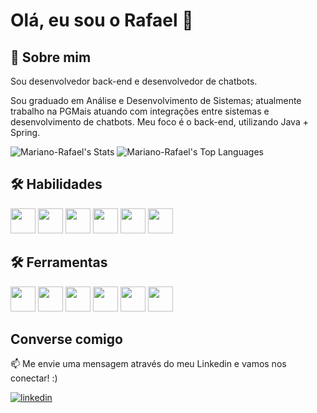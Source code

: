 
# Olá, eu sou o Rafael 👋


## 🚀 Sobre mim
Sou desenvolvedor back-end e desenvolvedor de chatbots.

Sou graduado em Análise e Desenvolvimento de Sistemas; atualmente trabalho na PGMais atuando com integrações entre sistemas e desenvolvimento de chatbots. Meu foco é o back-end, utilizando Java + Spring.

![Mariano-Rafael's Stats](https://github-readme-stats.vercel.app/api?username=Mariano-Rafael&theme=omni&show_icons=true&hide_border=true&count_private=true) 
![Mariano-Rafael's Top Languages](https://github-readme-stats.vercel.app/api/top-langs/?username=Mariano-Rafael&theme=omni&show_icons=true&hide_border=true&layout=compact)



## 🛠 Habilidades

<img loading="lazy" src="https://cdn.jsdelivr.net/gh/devicons/devicon@latest/icons/java/java-original.svg" width="40" height="40"/> <img loading="lazy" src="https://cdn.jsdelivr.net/gh/devicons/devicon@latest/icons/python/python-original.svg" width="40" height="40"/> <img loading="lazy" src="https://cdn.jsdelivr.net/gh/devicons/devicon@latest/icons/microsoftsqlserver/microsoftsqlserver-original.svg" width="40" height="40"/> <img loading="lazy" src="https://cdn.jsdelivr.net/gh/devicons/devicon@latest/icons/mysql/mysql-original.svg" width="40" height="40"/> <img loading="lazy" src="https://cdn.jsdelivr.net/gh/devicons/devicon@latest/icons/postgresql/postgresql-original.svg" width="40" height="40"/> <img loading="lazy" src="https://cdn.jsdelivr.net/gh/devicons/devicon@latest/icons/javascript/javascript-original.svg" width="40" height="40"/>

## 🛠 Ferramentas

<img loading="lazy" src="https://cdn.jsdelivr.net/gh/devicons/devicon@latest/icons/git/git-original.svg" width="40" height="40"/> <img loading="lazy" src="https://cdn.jsdelivr.net/gh/devicons/devicon@latest/icons/intellij/intellij-original.svg" width="40" height="40"/> <img loading="lazy" src="https://cdn.jsdelivr.net/gh/devicons/devicon@latest/icons/vscode/vscode-original.svg" width="40" height="40"/> <img loading="lazy" src="https://cdn.jsdelivr.net/gh/devicons/devicon@latest/icons/bitbucket/bitbucket-original.svg" width="40" height="40"/> <img loading="lazy" src="https://cdn.jsdelivr.net/gh/devicons/devicon@latest/icons/amazonwebservices/amazonwebservices-original-wordmark.svg" width="40" height="40"/> <img loading="lazy" src="https://cdn.jsdelivr.net/gh/devicons/devicon@latest/icons/docker/docker-original.svg" width="40" height="40"/>






## Converse comigo

📫 Me envie uma mensagem através do meu Linkedin e vamos nos conectar! :)

[![linkedin](https://img.shields.io/badge/linkedin-0A66C2?style=for-the-badge&logo=linkedin&logoColor=white)](https://www.linkedin.com/in/marianorafael/)



